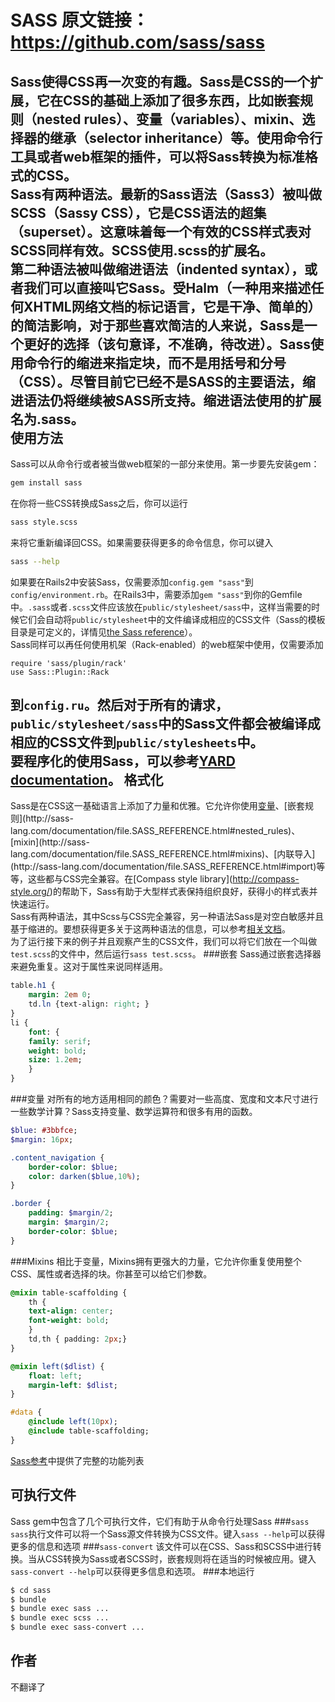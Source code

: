 SASS     原文链接：https://github.com/sass/sass
====
Sass使得CSS再一次变的有趣。Sass是CSS的一个扩展，它在CSS的基础上添加了很多东西，比如嵌套规则（nested rules）、变量（variables）、mixin、选择器的继承（selector inheritance）等。使用命令行工具或者web框架的插件，可以将Sass转换为标准格式的CSS。<br>
Sass有两种语法。最新的Sass语法（Sass3）被叫做SCSS（Sassy CSS），它是CSS语法的超集（superset）。这意味着每一个有效的CSS样式表对SCSS同样有效。SCSS使用.scss的扩展名。<br>
第二种语法被叫做缩进语法（indented syntax），或者我们可以直接叫它Sass。受Halm（一种用来描述任何XHTML网络文档的标记语言，它是干净、简单的）的简洁影响，对于那些喜欢简洁的人来说，Sass是一个更好的选择（该句意译，不准确，待改进）。Sass使用命令行的缩进来指定块，而不是用括号和分号（CSS）。尽管目前它已经不是SASS的主要语法，缩进语法仍将继续被SASS所支持。缩进语法使用的扩展名为.sass。<br>
使用方法
----
Sass可以从命令行或者被当做web框架的一部分来使用。第一步要先安装gem：<br>
```Bash
gem install sass
```
在你将一些CSS转换成Sass之后，你可以运行<br>
```bash
sass style.scss
```
来将它重新编译回CSS。如果需要获得更多的命令信息，你可以键入<br>
```bash
sass --help
```
如果要在Rails2中安装Sass，仅需要添加`config.gem "sass"`到`config/environment.rb`。在Rails3中，需要添加`gem "sass"`到你的Gemfile中。`.sass`或者`.scss`文件应该放在`public/stylesheet/sass`中，这样当需要的时候它们会自动将`public/stylesheet`中的文件编译成相应的CSS文件（Sass的模板目录是可定义的，详情见[the Sass reference](http://sass-lang.com/documentation/file.SASS_REFERENCE.html#template_location-option)）。<br>
Sass同样可以再任何使用机架（Rack-enabled）的web框架中使用，仅需要添加<br>
```
require 'sass/plugin/rack'
use Sass::Plugin::Rack
```
到`config.ru`。然后对于所有的请求，`public/stylesheet/sass`中的Sass文件都会被编译成相应的CSS文件到`public/stylesheets`中。<br>
要程序化的使用Sass，可以参考[YARD documentation](http://sass-lang.com/documentation/file.SASS_REFERENCE.html#using_sass)。
格式化
----
Sass是在CSS这一基础语言上添加了力量和优雅。它允许你使用[变量](http://sass-lang.com/documentation/file.SASS_REFERENCE.html#variables_)、[嵌套规则](http://sass-lang.com/documentation/file.SASS_REFERENCE.html#nested_rules)、[mixin](http://sass-lang.com/documentation/file.SASS_REFERENCE.html#mixins)、[内联导入](http://sass-lang.com/documentation/file.SASS_REFERENCE.html#import)等等，这些都与CSS完全兼容。在[Compass style library](http://compass-style.org/)的帮助下，Sass有助于大型样式表保持组织良好，获得小的样式表并快速运行。<br>
Sass有两种语法，其中Scss与CSS完全兼容，另一种语法Sass是对空白敏感并且基于缩进的。要想获得更多关于这两种语法的信息，可以参考[相关文档](http://sass-lang.com/documentation/file.SASS_REFERENCE.html#syntax)。<br>
为了运行接下来的例子并且观察产生的CSS文件，我们可以将它们放在一个叫做`test.scss`的文件中，然后运行`sass test.scss`。
###嵌套
Sass通过嵌套选择器来避免重复。这对于属性来说同样适用。
```sass
table.h1 {
	margin: 2em 0;
	td.ln {text-align: right; }
}
li {
	font: {
	family: serif;
	weight: bold;
	size: 1.2em;
	}
}
```
###变量
对所有的地方适用相同的颜色？需要对一些高度、宽度和文本尺寸进行一些数学计算？Sass支持变量、数学运算符和很多有用的函数。
```sass
$blue: #3bbfce;
$margin: 16px;

.content_navigation {
	border-color: $blue;
	color: darken($blue,10%);
}

.border {
	padding: $margin/2;
	margin: $margin/2;
	border-color: $blue;
}
```
###Mixins
相比于变量，Mixins拥有更强大的力量，它允许你重复使用整个CSS、属性或者选择的块。你甚至可以给它们参数。
```sass
@mixin table-scaffolding {
	th {
	text-align: center;
	font-weight: bold;
	}
	td,th { padding: 2px;}
}

@mixin left($dlist) {
	float: left;
	margin-left: $dlist;
}

#data {
	@include left(10px);
	@include table-scaffolding;
}
```
[Sass参考](http://sass-lang.com/documentation/file.SASS_REFERENCE.html)中提供了完整的功能列表

可执行文件
----
Sass gem中包含了几个可执行文件，它们有助于从命令行处理Sass
###`sass`
`sass`执行文件可以将一个Sass源文件转换为CSS文件。键入`sass --help`可以获得更多的信息和选项
###`sass-convert`
该文件可以在CSS、Sass和SCSS中进行转换。当从CSS转换为Sass或者SCSS时，嵌套规则将在适当的时候被应用。键入`sass-convert --help`可以获得更多信息和选项。
###本地运行
```bash
$ cd sass
$ bundle
$ bundle exec sass ...
$ bundle exec scss ...
$ bundle exec sass-convert ...
```
作者
----
不翻译了



